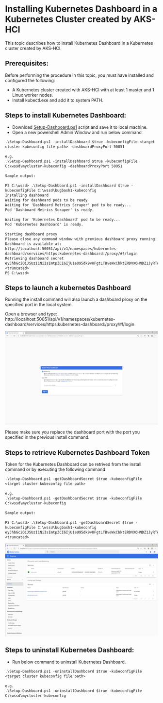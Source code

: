 # Installing Kubernetes Dashboard  in a Kubernetes Cluster created by AKS-HCI

This topic describes how to install Kubernetes Dashboard  in a Kubernetes cluster created by AKS-HCI. 



## Prerequisites:
Before performing the procedure in this topic, you must have installed and configured the following:

* A Kubernetes cluster created with AKS-HCI with at least 1 master and 1 Linux worker nodes.
* Install kubectl.exe and add it to system PATH. 

## Steps to install Kubernetes Dashboard:
* Download [Setup-Dashboard.ps1](Setup-Dashboard.ps1) script and save it to local machine.
* Open a new powershell Admin Window and run below command
 ```
 .\Setup-Dashboard.ps1 -installDashboard $true -kubeconfigFile <target cluster kubeconfig file path> -dashboardProxyPort 50051
 
 e.g. 
 .\Setup-Dashboard.ps1 -installDashboard $true -kubeconfigFile C:\wssd\mycluster-kubeconfig -dashboardProxyPort 50051

 Sample output: 

 PS C:\wssd> .\Setup-Dashboard.ps1 -installDashboard $true -kubeconfigFile C:\wssd\bugbash1-kubeconfig
 Installing dashboard
 Waiting for dashboard pods to be ready
 Waiting for 'Dashboard Metrics Scraper' pod to be ready...
 Pod 'Dashboard Metrics Scraper' is ready.

 Waiting for 'Kubernetes Dashboard' pod to be ready...
 Pod 'Kubernetes Dashboard' is ready.

 Starting dashboard proxy
 Please close any command window with previous dashboard proxy running!
 Dashboard is available at: http://localhost:50051/api/v1/namespaces/kubernetes-dashboard/services/https:kubernetes-dashboard:/proxy/#!/login
 Retrieving dashboard secret
 eyJhbGciOiJSUzI1NiIsImtpZCI6IjU1eU95dk9vUFgtLTBveWxCbktERDVXOHNDZ1JyRTdYWVFEcTNlTTZnelkifQ.eyJpc3MiOiJrdWJlcm5ldGVzL3NlcnZpY2VhY2NvdW50Iiwia3ViZXJuZXRlcy5pby9zZXJ2aWNlYWNjb3VudC9uYW1lc3BhY2UiOiJkZWZhdWx0Iiwia3ViZXJuZXRlcy5p <truncated>
 PS C:\wssd>
 ```

 ## Steps to launch a kubernetes Dashboard

 Running the install command will also launch a dashboard proxy on the specified port in the local system.

 Open a browser and type: http://localhost:50051/api/v1/namespaces/kubernetes-dashboard/services/https:kubernetes-dashboard:/proxy/#!/login
 
![dashboard1](Images/Dashboard1.JPG)

 Please make sure you replace the dashboard port with the port you specified in the previous install command.


## Steps to retrieve Kubernetes Dashboard Token

 Token for the Kubernetes Dashboard can be retrived from the install command or by executing the following command

 ```
 .\Setup-Dashboard.ps1 -getDashboardSecret $true -kubeconfigFile <target cluster kubeconfig file path>
 
 e.g. 
 .\Setup-Dashboard.ps1 -getDashboardSecret $true -kubeconfigFile C:\wssd\mycluster-kubeconfig

 Sample output: 

 PS C:\wssd> .\Setup-Dashboard.ps1 -getDashboardSecret $true -kubeconfigFile C:\wssd\bugbash1-kubeconfig 
 eyJhbGciOiJSUzI1NiIsImtpZCI6IjU1eU95dk9vUFgtLTBveWxCbktERDVXOHNDZ1JyRTdYWVFEcTNlTTZnelkifQ.eyJpc3MiOiJrdWJlcm5ldGVzL3NlcnZpY2VhY2NvdW50Iiwia3ViZXJuZXRlcy5pby9zZXJ2aWNlYWNjb3VudC9uYW1lc3BhY2UiOiJkZWZhdWx0Iiwia3ViZXJuZXRlcy5 <truncated>
 ```
![dashboard2](Images/Dashboard2.JPG)

## Steps to uninstall Kubernetes Dashboard:

* Run below command to uninstall Kubernetes Dashboard.
 ```
 .\Setup-Dashboard.ps1 -uninstallDashboard $true -kubeconfigFile <target cluster kubeconfig file path>
 
 e.g. 
 .\Setup-Dashboard.ps1 -uninstallDashboard $true -kubeconfigFile C:\wssd\mycluster-kubeconfig
  ```

